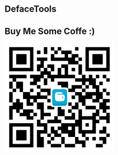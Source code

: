 # DefaceTools

# Buy Me Some Coffe :)
![donate](https://raw.githubusercontent.com/FajarTheGGman/F-Tools/master/.images/donate.jpeg)
